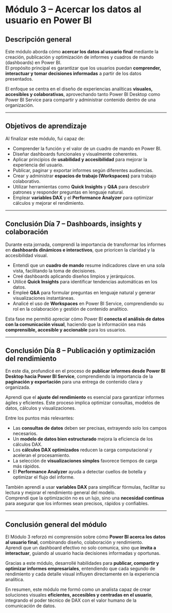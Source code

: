 # Módulo 3 – Acercar los datos al usuario en Power BI  

## Descripción general  
Este módulo aborda cómo **acercar los datos al usuario final** mediante la creación, publicación y optimización de informes y cuadros de mando (dashboards) en Power BI.  
El propósito principal es garantizar que los usuarios puedan **comprender, interactuar y tomar decisiones informadas** a partir de los datos presentados.  

El enfoque se centra en el diseño de experiencias analíticas **visuales, accesibles y colaborativas**, aprovechando tanto Power BI Desktop como Power BI Service para compartir y administrar contenido dentro de una organización.  

---

## Objetivos de aprendizaje  
Al finalizar este módulo, fui capaz de:  
- Comprender la función y el valor de un cuadro de mando en Power BI.  
- Diseñar dashboards funcionales y visualmente coherentes.  
- Aplicar principios de **usabilidad y accesibilidad** para mejorar la experiencia del usuario.  
- Publicar, paginar y exportar informes según diferentes audiencias.  
- Crear y administrar **espacios de trabajo (Workspaces)** para trabajo colaborativo.  
- Utilizar herramientas como **Quick Insights** y **Q&A** para descubrir patrones y responder preguntas en lenguaje natural.  
- Emplear **variables DAX** y el **Performance Analyzer** para optimizar cálculos y mejorar el rendimiento.  

---

## Conclusión Día 7 – Dashboards, insights y colaboración  
Durante esta jornada, comprendí la importancia de transformar los informes en **dashboards dinámicos e interactivos**, que prioricen la claridad y la accesibilidad visual.  

- Entendí que un **cuadro de mando** resume indicadores clave en una sola vista, facilitando la toma de decisiones.  
- Creé dashboards aplicando diseños limpios y jerárquicos.  
- Utilicé **Quick Insights** para identificar tendencias automáticas en los datos.  
- Empleé **Q&A** para formular preguntas en lenguaje natural y generar visualizaciones instantáneas.  
- Analicé el uso de **Workspaces** en Power BI Service, comprendiendo su rol en la colaboración y gestión de contenido analítico.  

Esta fase me permitió apreciar cómo Power BI **conecta el análisis de datos con la comunicación visual**, haciendo que la información sea más **comprensible, accesible y accionable** para los usuarios.  

---

## Conclusión Día 8 – Publicación y optimización del rendimiento  
En este día, profundicé en el proceso de **publicar informes desde Power BI Desktop hacia Power BI Service**, comprendiendo la importancia de la **paginación y exportación** para una entrega de contenido clara y organizada.  

Aprendí que el **ajuste del rendimiento** es esencial para garantizar informes ágiles y eficientes. Este proceso implica optimizar consultas, modelos de datos, cálculos y visualizaciones.  

Entre los puntos más relevantes:  
- Las **consultas de datos** deben ser precisas, extrayendo solo los campos necesarios.  
- Un **modelo de datos bien estructurado** mejora la eficiencia de los cálculos DAX.  
- Los **cálculos DAX optimizados** reducen la carga computacional y aceleran el procesamiento.  
- La selección de **visualizaciones simples** favorece tiempos de carga más rápidos.  
- El **Performance Analyzer** ayuda a detectar cuellos de botella y optimizar el flujo del informe.  

También aprendí a usar **variables DAX** para simplificar fórmulas, facilitar su lectura y mejorar el rendimiento general del modelo.  
Comprendí que la optimización no es un lujo, sino una **necesidad continua** para asegurar que los informes sean precisos, rápidos y confiables.  

---

## Conclusión general del módulo  
El Módulo 3 reforzó mi comprensión sobre cómo **Power BI acerca los datos al usuario final**, combinando diseño, colaboración y rendimiento.  
Aprendí que un dashboard efectivo no solo comunica, sino que **invita a interactuar**, guiando al usuario hacia decisiones informadas y oportunas.  

Gracias a este módulo, desarrollé habilidades para **publicar, compartir y optimizar informes empresariales**, entendiendo que cada segundo de rendimiento y cada detalle visual influyen directamente en la experiencia analítica.  

En resumen, este módulo me formó como un analista capaz de crear soluciones visuales **eficientes, accesibles y centradas en el usuario**, integrando el poder técnico de DAX con el valor humano de la comunicación de datos.
